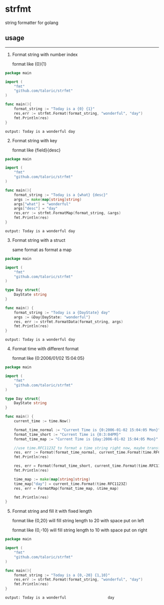 # strfmt
string formatter for golang

## usage
-------------
1. Format string with number index

    format like {0}{1}
```go
package main

import (
    "fmt"
    "github.com/taloric/strfmt"
)

func main(){
    format_string := "Today is a {0} {1}"
    res,err := strfmt.Format(format_string, "wonderful", "day")
    fmt.Println(res)
}
```

```
output: Today is a wonderful day
```

2. Format string with key

    format like {field}{desc}
```go
package main

import (
    "fmt"
    "github.com/taloric/strfmt"
)

func main(){
    format_string := "Today is a {what} {desc}"
    args := make(map[string]string)
    args["what"] = "wonderful"
    args["desc"] = "day"
    res,err := strfmt.FormatMap(format_string, &args)
    fmt.Println(res)
}
```

```
output: Today is a wonderful day
```

3. Format string with a struct

    same format as format a map
```go
package main

import (
    "fmt"
    "github.com/taloric/strfmt"
)

type Day struct{
    DayState string
}

func main() {
	format_string := "Today is a {DayState} day"
	args := &Day{DayState: "wonderful"}
	res, err := strfmt.FormatData(format_string, args)
	fmt.Println(res)
}
```

```
output: Today is a wonderful day
```

4. Format time with different format

    format like {0:2006/01/02 15:04:05}
```go
package main

import (
    "fmt"
    "github.com/taloric/strfmt"
)

type Day struct{
    DayState string
}

func main() {
	current_time := time.Now()

	format_time_normal := "Current Time is {0:2006-01-02 15:04:05 Mon}"
	format_time_short := "Current Time is {0:3:04PM}"
	format_time_map := "Current Time is {day:2006-01-02 15:04:05 Mon}"

    //use time.RFC1123Z to format a time string right now, maybe transform to another way not before long
	res, err := Format(format_time_normal, current_time.Format(time.RFC1123Z))
	fmt.Println(res)

	res, err = Format(format_time_short, current_time.Format(time.RFC1123Z))
	fmt.Println(res)

	time_map := make(map[string]string)
	time_map["day"] = current_time.Format(time.RFC1123Z)
	res, err = FormatMap(format_time_map, &time_map)

	fmt.Println(res)
}
```

5. Format string and fill it with fixed length

    format like {0,20} will fill string length to 20 with space put on left

    format like {0,-10} will fill string length to 10 with space put on right

```go
package main

import (
    "fmt"
    "github.com/taloric/strfmt"
)

func main(){
    format_string := "Today is a {0,-20} {1,10}"
    res,err := strfmt.Format(format_string, "wonderful", "day")
    fmt.Println(res)
}
```

```
output: Today is a wonderful                   day
```